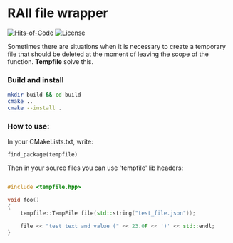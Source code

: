 # RAII file wrapper


[![Hits-of-Code](https://hitsofcode.com/github/kharlamenkodev/tempfile)](https://hitsofcode.com/view/github/kharlamenkodev/tempfile)
[![License](https://img.shields.io/badge/license-MIT-green.svg)](https://github.com/kharlamenkodev/tempfile/blob/master/LICENSE)


Sometimes there are situations when it is necessary to create a temporary file that should be deleted at the moment of leaving the scope of the function. **Tempfile** solve this.

### Build and install

```bash
mkdir build && cd build
cmake ..
cmake --install .
```

### How to use:

In your CMakeLists.txt, write:

```
find_package(tempfile)
```
Then in your source files you can use 'tempfile' lib headers:

```cpp

#include <tempfile.hpp>

void foo()
{
    tempfile::TempFile file(std::string("test_file.json"));

    file << "test text and value (" << 23.0F << ')' << std::endl;
}

```